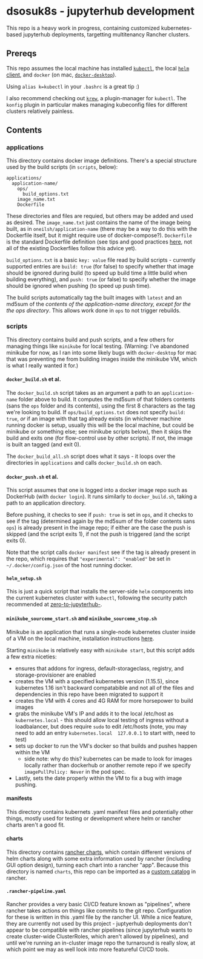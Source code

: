 # dsosuk8s - jupyterhub development

This repo is a heavy work in progress, containing customized kubernetes-based jupyterhub deployments, targetting multitenancy Rancher clusters. 

## Prereqs


This repo assumes the local machine has installed [`kubectl`](https://kubernetes.io/docs/tasks/tools/install-kubectl/), 
the local [`helm` client](https://helm.sh/docs/intro/install/), and `docker` (on mac, [`docker-desktop`](https://hub.docker.com/editions/community/docker-ce-desktop-mac)).

Using `alias k=kubectl` in your `.bashrc` is a great tip :) 

I also recommend checking out [`krew`](https://github.com/kubernetes-sigs/krew-index/blob/master/plugins.md), a plugin-manager for `kubectl`.
The `konfig` plugin in particular makes managing kubeconfig files for different clusters relatively painless.

## Contents

### applications

This directory contains docker image definitions. There's a special structure used by the build scripts (in `scripts`, below):

```
applications/
  application-name/
    ops/
      build_options.txt
    image_name.txt
    Dockerfile
```

These directories and files are requied, but others may be added and used as desired. The `image_name.txt` just contains the name of the
image being built, as in `oneilsh/application-name` (there may be a way to do this with the Dockerfile itself, but it might require use of
docker-compose?). `Dockerfile` is the standard Dockerfile definition (see tips and good practices 
[here](https://docs.docker.com/develop/develop-images/dockerfile_best-practices/), not all of the existing Dockerfiles follow this advice yet). 

`build_options.txt` is a basic `key: value` file read by build scripts - currently supported entries are `build: true` (for false) to specify
whether that image should be ignored during build (to speed up build time a little build when building everything), and `push: true` (or false)
to specify whether the image should be ignored when pushing (to speed up push time). 

The build scripts automatically tag the built images with `latest` and an md5sum of the *contents of the application-name directory, except
for the the ops directory*. This allows work done in `ops` to not trigger rebuilds. 

### scripts

This directory contains build and push scripts, and a few others for managing things like `minikube` for local testing. (Warning: I've 
abandoned minikube for now, as I ran into some likely bugs with `docker-desktop` for mac that was preventing me from building images
inside the minikube VM, which is what I really wanted it for.)

#### `docker_build.sh` et al.

The `docker_build.sh` script takes as an argument a path to an `application-name` folder above to build. It computes the md5sum of that folders
contents (sans the `ops` folder and its contents), using the first 8 characters as the tag we're looking to build. If 
`ops/build_options.txt` does not specify `build: true`, *or* if an image
with that tag already exists (in whichever machine running docker is setup, usually this will be the local machine, but could be minikube or
something else; see minikube scripts below), then it skips the build and exits one (for flow-control use by other scripts). 
If not, the image is built an tagged (and exit 0).

The `docker_build_all.sh` script does what it says - it loops over the directories in `applications` and calls `docker_build.sh` on each.

#### `docker_push.sh` et al.

This script assumes that one is logged into a docker image repo such as DockerHub (with `docker login`). It runs similarly to 
`docker_build.sh`, taking a path to an application directory. 

Before pushing, it checks to see if `push: true` is set in `ops`, and it checks to see if the tag (determined again by the md5sum of the folder
contents sans `ops`) is already present in the image repo; if either are the case the push is skipped (and the script exits 1), if not the 
push is triggered (and the script exits 0). 

Note that the script calls `docker manifest` see if the tag is already present in the repo, which requires that `"experimental": "enabled"`
be set in `~/.docker/config.json` of the host running docker. 

#### `helm_setup.sh`

This is just a quick script that installs the server-side `helm` components into the current kubernetes cluster with `kubectl`, following
the security patch recommended at [zero-to-jupyterhub-](https://zero-to-jupyterhub.readthedocs.io/en/latest/setup-jupyterhub/setup-helm.html). 

#### `minikube_sourceme_start.sh` and `minikube_sourceme_stop.sh`

Minikube is an application that runs a single-node kubernetes cluster inside of a VM on the local machine, installation instructions 
[here](https://kubernetes.io/docs/tasks/tools/install-minikube/). 

Starting `minikube` is relatively easy with `minikube start`, but this script adds a few extra niceties:

* ensures that addons for ingress, default-storageclass, registry, and storage-provisioner are enabled
* creates the VM with a specified kubernetes version (1.15.5), since kubernetes 1.16 isn't backward compatabible and not all of the files and dependencies in this repo have been migrated to support it
* creates the VM with 4 cores and 4G RAM for more horsepower to build images
* grabs the minikube VM's IP and adds it to the local /etc/host as `kubernetes.local` - this should allow local testing of ingress without a loadbalancer, but does require `sudo` to edit /etc/hosts (note, you may need to add an entry `kubernetes.local  127.0.0.1` to start with, need to test)
* sets up docker to run the VM's docker so that builds and pushes happen within the VM
  * side note: why do this? kubernetes can be made to look for images locally rather than dockerhub or another remote repo if we specify `imagePullPolicy: Never` in the pod spec.
* Lastly, sets the date properly within the VM to fix a bug with image pushing.

#### manifests

This directory contains kubernets .yaml manifest files and potentially other things, mostly used for testing or development where helm or rancher
charts aren't a good fit. 

#### charts

This directory contains [rancher charts](https://rancher.com/docs/rancher/v2.x/en/catalog/custom/creating/), which contain different 
versions of helm charts along with some extra information used by rancher (including GUI option design), 
turning each chart into a rancher "app". Because this directory is named `charts`, this repo can be imported as a [custom catalog](https://rancher.com/docs/rancher/v2.x/en/catalog/custom/adding/) in
rancher. 

#### `.rancher-pipeline.yaml`

Rancher provides a very basic CI/CD feature known as "pipelines", where rancher takes actions on things like commits to the git repo. 
Configuration for these is written in this .yaml file by the rancher UI. 
While a nice feature, they are currently not used by this project - juptyerhub deployments don't appear to be compatible with rancher
pipelines (since jupyterhub wants to create cluster-wide ClusterRoles, which aren't allowed by pipelines), and until we're running
an in-cluster image repo the turnaround is really slow, at which point we may as well look into more featureful CI/CD tools. 
